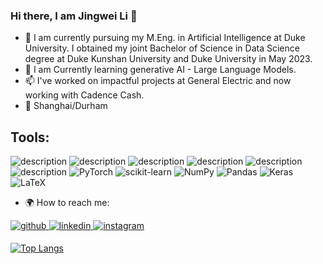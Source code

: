 ### Hi there, I am Jingwei Li 👋

- 🔭 I am currently pursuing my M.Eng. in Artificial Intelligence at Duke University. I obtained my joint Bachelor of Science in Data Science degree at Duke Kunshan University and Duke University in May 2023.
- 🌱 I am Currently learning generative AI - Large Language Models.
- 📫 I've worked on impactful projects at General Electric and now working with Cadence Cash.
- 📍 Shanghai/Durham

## Tools:
![description](https://img.shields.io/badge/Python-3776AB?style=for-the-badge&logo=python&logoColor=white)
![description](https://img.shields.io/badge/Flutter-02569B?style=for-the-badge&logo=flutter&logoColor=white)
![description](https://img.shields.io/badge/SQLite-07405E?style=for-the-badge&logo=sqlite&logoColor=white)
![description](https://img.shields.io/badge/Java-ED8B00?style=for-the-badge&logo=openjdk&logoColor=white)
![description](https://img.shields.io/badge/GIT-E44C30?style=for-the-badge&logo=git&logoColor=white)
![description](https://img.shields.io/badge/GitHub-100000?style=for-the-badge&logo=github&logoColor=white)
![PyTorch](https://img.shields.io/badge/PyTorch-%23EE4C2C.svg?style=for-the-badge&logo=PyTorch&logoColor=white)
![scikit-learn](https://img.shields.io/badge/scikit--learn-%23F7931E.svg?style=for-the-badge&logo=scikit-learn&logoColor=white)
![NumPy](https://img.shields.io/badge/numpy-%23013243.svg?style=for-the-badge&logo=numpy&logoColor=white)
![Pandas](https://img.shields.io/badge/pandas-%23150458.svg?style=for-the-badge&logo=pandas&logoColor=white)
![Keras](https://img.shields.io/badge/Keras-%23D00000.svg?style=for-the-badge&logo=Keras&logoColor=white)
![LaTeX](https://img.shields.io/badge/latex-%23008080.svg?style=for-the-badge&logo=latex&logoColor=white)


- 🌍 How to reach me:
<a href="https://github.com/ljw-612" target="_blank">
<img src=https://img.shields.io/badge/github-%2324292e.svg?&style=for-the-badge&logo=github&logoColor=white alt=github style="margin-bottom: 5px;" />
</a>
<a href="https://linkedin.com/in/jw-li" target="_blank">
<img src=https://img.shields.io/badge/linkedin-%231E77B5.svg?&style=for-the-badge&logo=linkedin&logoColor=white alt=linkedin style="margin-bottom: 5px;" />
</a>
<a href="https://instagram.com/ljw_612" target="_blank">
<img src=https://img.shields.io/badge/instagram-%23000000.svg?&style=for-the-badge&logo=instagram&logoColor=white alt=instagram style="margin-bottom: 5px;" />
</a>  

[![Top Langs](https://github-readme-stats.vercel.app/api/top-langs/?username=ljw-612&layout=compact)](https://github.com/ljw-612/github-readme-stats)

<!--
**ljw-612/ljw-612** is a ✨ _special_ ✨ repository because its `README.md` (this file) appears on your GitHub profile.

Here are some ideas to get you started:

- 🔭 I’m currently working on ...
- 🌱 I’m currently learning ...
- 👯 I’m looking to collaborate on ...
- 🤔 I’m looking for help with ...
- 💬 Ask me about ...
- 📫 How to reach me: ...
- 😄 Pronouns: ...
- ⚡ Fun fact: ...
-->
